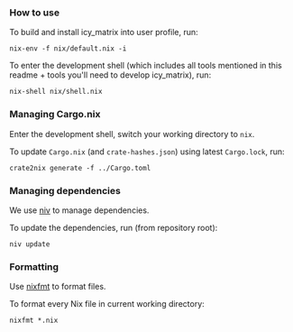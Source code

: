 ### How to use

To build and install icy_matrix into user profile, run:
```shell
nix-env -f nix/default.nix -i
```

To enter the development shell (which includes all tools mentioned in this readme + tools you'll need to develop icy_matrix), run:
```shell
nix-shell nix/shell.nix
```

### Managing Cargo.nix

Enter the development shell, switch your working directory to `nix`.

To update `Cargo.nix` (and `crate-hashes.json`) using latest `Cargo.lock`, run:
```shell
crate2nix generate -f ../Cargo.toml
```

### Managing dependencies

We use [niv](https://github.com/nmattia/niv) to manage dependencies.

To update the dependencies, run (from repository root):
```shell
niv update
```

### Formatting

Use [nixfmt](https://github.com/serokell/nixfmt) to format files.

To format every Nix file in current working directory:
```shell
nixfmt *.nix
```
